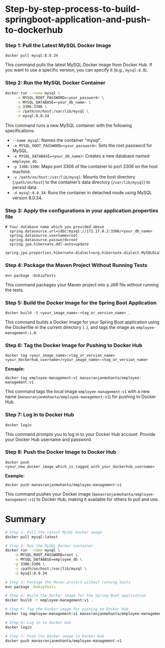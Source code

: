# Step-by-step-process-to-build-springboot-application-and-push-to-dockerhub

### Step 1: Pull the Latest MySQL Docker Image

`docker pull mysql:8.0.34`

This command pulls the latest MySQL Docker image from Docker Hub. If you want to use a specific version, you can specify it (e.g., `mysql:8.0`).

### Step 2: Run the MySQL Docker Container

```sh
docker run --name mysql \
     -e MYSQL_ROOT_PASSWORD=<your_password> \
     -e MYSQL_DATABASE=<your_db_name> \
     -p 3306:3306 \
     -v /path/on/host:/var/lib/mysql \
     -d mysql:8.0.34
```

This command runs a new MySQL container with the following specifications:

- `--name mysql`: Names the container "mysql".
- `-e MYSQL_ROOT_PASSWORD=<your_password>`: Sets the root password for MySQL.
- `-e MYSQL_DATABASE=<your_db_name>`: Creates a new database named `employee_db`.
- `-p 3306:3306`: Maps port 3306 of the container to port 3306 on the host machine.
- `-v /path/on/host:/var/lib/mysql`: Mounts the host directory (`/path/on/host`) to the container’s data directory (`/var/lib/mysql`) to persist data.
- `-d mysql:8.0.34`: Runs the container in detached mode using MySQL version 8.0.34.

### Step 3: Apply the configurations in your application.properties file
```properties
# Your database name which you provided above
  spring.datasource.url=jdbc:mysql://172.17.0.2:3306/<your_db_name>
  spring.datasource.username=root
  spring.datasource.password=root
  spring.jpa.hibernate.ddl-auto=update
  spring.jpa.properties.hibernate.dialect=org.hibernate.dialect.MySQLDialect
```

### Step 4: Package the Maven Project Without Running Tests

`mvn package -DskipTests`

This command packages your Maven project into a JAR file without running the tests.

### Step 5: Build the Docker Image for the Spring Boot Application

`docker build -t <your_image_name>:<tag_or_version_name> .`

This command builds a Docker image for your Spring Boot application using the Dockerfile in the current directory (`.`), and tags the image as `employee-management:1.0`.

### Step 6: Tag the Docker Image for Pushing to Docker Hub

`docker tag <your_image_name>:<tag_or_version_name>  <your_dockerhub_username>/<your_image_name>:<tag_or_version_name>`

**Exmaple:**

`docker tag employee-management:v1 manasranjanmohanta/employee-management:v1`

This command tags the local image `employee-management:v1` with a new name (`manasranjanmohanta/employee-management:v1`) for pushing to Docker Hub.

### Step 7: Log In to Docker Hub

`docker login`

This command prompts you to log in to your Docker Hub account. Provide your Docker Hub username and password.

### Step 8: Push the Docker Image to Docker Hub

`docker push <your_new_docker_image_which_is_tagged_with_your_dockerhub_username>`

**Example:**

`docker push manasranjanmohanta/employee-management:v1`

This command pushes your Docker image (`manasranjanmohanta/employee-management:v1`) to Docker Hub, making it available for others to pull and use.


# Summary

```sh
# Step 1: Pull the latest MySQL Docker image
docker pull mysql:latest

# Step 2: Run the MySQL Docker container
docker run --name mysql \
    -e MYSQL_ROOT_PASSWORD=root \
    -e MYSQL_DATABASE=employee_db \
    -p 3306:3306 \
    -v /path/on/host:/var/lib/mysql \
    -d mysql:8.0.34

# Step 3: Package the Maven project without running tests
mvn package -DskipTests

# Step 4: Build the Docker image for the Spring Boot application
docker build -t employee-management:v1 .

# Step 5: Tag the Docker image for pushing to Docker Hub
docker tag employee-management:v1 manasranjanmohanta/employee-management:v1

# Step 6: Log in to Docker Hub
docker login

# Step 7: Push the Docker image to Docker Hub
docker push manasranjanmohanta/employee-management:v1

```
